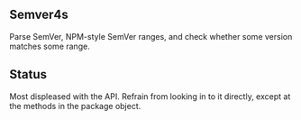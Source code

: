 ## Semver4s

Parse SemVer, NPM-style SemVer ranges, and check whether some version matches
some range.

## Status

Most displeased with the API. Refrain from looking in to it directly, except
at the methods in the package object.